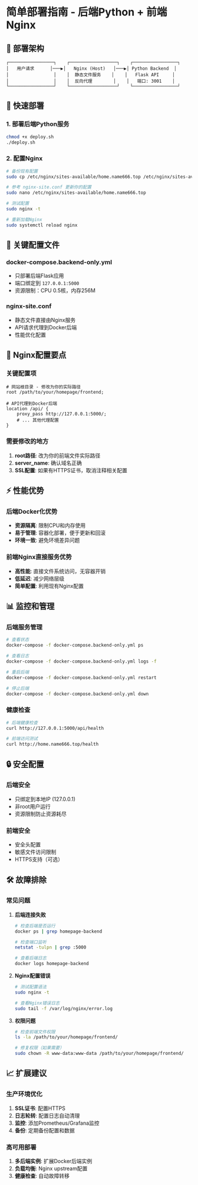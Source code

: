 # 简单部署指南 - 后端Python + 前端Nginx

## 🎯 部署架构

```
┌─────────────────┐    ┌──────────────────┐    ┌─────────────────┐
│   用户请求      │───▶│   Nginx (Host)   │───▶│ Python Backend  │
│                 │    │  静态文件服务    │    │   Flask API     │
│                 │    │  反向代理        │    │   端口: 3001    │
└─────────────────┘    └──────────────────┘    └─────────────────┘
```

## 🚀 快速部署

### 1. 部署后端Python服务
```bash
chmod +x deploy.sh
./deploy.sh
```

### 2. 配置Nginx
```bash
# 备份现有配置
sudo cp /etc/nginx/sites-available/home.name666.top /etc/nginx/sites-available/home.name666.top.backup

# 参考 nginx-site.conf 更新你的配置
sudo nano /etc/nginx/sites-available/home.name666.top

# 测试配置
sudo nginx -t

# 重新加载Nginx
sudo systemctl reload nginx
```

## 📁 关键配置文件

### docker-compose.backend-only.yml
- 只部署后端Flask应用
- 端口绑定到 `127.0.0.1:5000`
- 资源限制：CPU 0.5核，内存256M

### nginx-site.conf
- 静态文件直接由Nginx服务
- API请求代理到Docker后端
- 性能优化配置

## 🔧 Nginx配置要点

### 关键配置项
```nginx
# 网站根目录 - 修改为你的实际路径
root /path/to/your/homepage/frontend;

# API代理到Docker后端
location /api/ {
    proxy_pass http://127.0.0.1:5000/;
    # ... 其他代理配置
}
```

### 需要修改的地方
1. **root路径**: 改为你的前端文件实际路径
2. **server_name**: 确认域名正确
3. **SSL配置**: 如果有HTTPS证书，取消注释相关配置

## ⚡ 性能优势

### 后端Docker化优势
- **资源隔离**: 限制CPU和内存使用
- **易于管理**: 容器化部署，便于更新和回滚
- **环境一致**: 避免环境差异问题

### 前端Nginx直接服务优势
- **高性能**: 直接文件系统访问，无容器开销
- **低延迟**: 减少网络层级
- **简单配置**: 利用现有Nginx配置

## 📊 监控和管理

### 后端服务管理
```bash
# 查看状态
docker-compose -f docker-compose.backend-only.yml ps

# 查看日志
docker-compose -f docker-compose.backend-only.yml logs -f

# 重启后端
docker-compose -f docker-compose.backend-only.yml restart

# 停止后端
docker-compose -f docker-compose.backend-only.yml down
```

### 健康检查
```bash
# 后端健康检查
curl http://127.0.0.1:5000/api/health

# 前端访问测试
curl http://home.name666.top/health
```

## 🔒 安全配置

### 后端安全
- 只绑定到本地IP (127.0.0.1)
- 非root用户运行
- 资源限制防止资源耗尽

### 前端安全
- 安全头配置
- 敏感文件访问限制
- HTTPS支持（可选）

## 🛠️ 故障排除

### 常见问题

1. **后端连接失败**
   ```bash
   # 检查后端是否运行
   docker ps | grep homepage-backend
   
   # 检查端口监听
   netstat -tulpn | grep :5000
   
   # 查看后端日志
   docker logs homepage-backend
   ```

2. **Nginx配置错误**
   ```bash
   # 测试配置语法
   sudo nginx -t
   
   # 查看Nginx错误日志
   sudo tail -f /var/log/nginx/error.log
   ```

3. **权限问题**
   ```bash
   # 检查前端文件权限
   ls -la /path/to/your/homepage/frontend/
   
   # 修复权限（如果需要）
   sudo chown -R www-data:www-data /path/to/your/homepage/frontend/
   ```

## 📈 扩展建议

### 生产环境优化
1. **SSL证书**: 配置HTTPS
2. **日志轮转**: 配置日志自动清理
3. **监控**: 添加Prometheus/Grafana监控
4. **备份**: 定期备份配置和数据

### 高可用部署
1. **多后端实例**: 扩展Docker后端实例
2. **负载均衡**: Nginx upstream配置
3. **健康检查**: 自动故障转移
